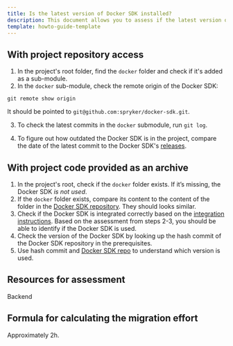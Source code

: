 ```yaml
---
title: Is the latest version of Docker SDK installed?
description: This document allows you to assess if the latest version of Docker SDK is installed in a project.
template: howto-guide-template
---
```


## With project repository access

1. In the project's root folder, find the `docker` folder and check if it's added as a sub-module.
2. In the `docker` sub-module, check the remote origin of the Docker SDK:

```shell
git remote show origin
```

It should be pointed to `git@github.com:spryker/docker-sdk.git`.

3. To check the latest commits in the `docker` submodule, run `git log`.

4. To figure out how outdated the Docker SDK is in the project, compare the date of the latest commit to the Docker SDK's [releases](https://github.com/spryker/docker-sdk/releases).

## With project code provided as an archive

1. In the project's root, check if the `docker` folder exists.
    If it’s missing, the Docker SDK *is not used*.
2. If the `docker` folder exists, compare its content to the content of the folder in the [Docker SDK repository](https://github.com/spryker/docker-sdk). They should looks similar.
3. Check if the Docker SDK is integrated correctly based on the [integration instructions](/docs/scos/dev/setup/installing-spryker-with-docker/installation-guides/integrating-the-docker-sdk-into-existing-projects.html#prerequisites).
    Based on the assessment from steps 2-3, you should be able to identify if the Docker SDK is used.
5. Check the version of the Docker SDK by looking up the hash commit of the Docker SDK repository in the prerequisites.
6. Use hash commit and [Docker SDK repo](https://github.com/spryker/docker-sdk) to understand which version is used.


## Resources for assessment

Backend

## Formula for calculating the migration effort

Approximately 2h.
